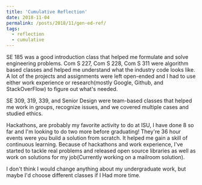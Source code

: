 ```yaml
---
title: 'Cumulative Reflection'
date: 2018-11-04
permalink: /posts/2018/11/gen-ed-ref/
tags:
  - reflection
  - cumulative
---
```


SE 185 was a good introduction class that helped me formulate and solve engineering problems. Com S 227, Com S 228, Com S 311 were algorithm based classes and helped me understand what the industry code looks like. A lot of the projects and assignments were left open-ended and I had to use either work experience or research(mostly Google, Github, and StackOverFlow) to figure out what's needed.

SE 309, 319, 339, and Senior Design were team-based classes that helped me work in groups, recognize issues, and we covered multiple cases and studied ethics.

Hackathons, are probably my favorite activity to do at ISU, I have done 8 so far and I'm looking to do two more before graduating! They're 36 hour events were you build a solution from scratch. It helped me gain a skill of continuous learning. Because of hackathons and work experience, I've started to tackle real problems and released open source libraries as well as work on solutions for my job(Currently working on a mailroom solution).

I don't think I would change anything about my undergraduate work, but maybe I'd choose different classes if I Had more time.
